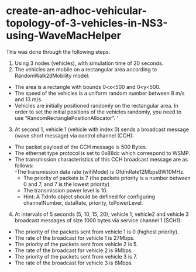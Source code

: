 # create-an-adhoc-vehicular-topology-of-3-vehicles-in-NS3-using-WaveMacHelper
This was done through the following steps:  
1. Using 3 nodes (vehicles), with simulation time of 20 seconds.  
2. The vehicles are mobile on a rectangular area according to RandomWalk2dMobility model:  
* The area is a rectangle with bounds 0<x<500 and 0<y<500.
* The speed of the vehicles is a uniform random number between 8 m/s and 13 m/s.  
* Vehicles are initially positioned randomly on the rectangular area. In order to set the initial positions of the vehicles randomly, you need to use “RandomRectanglePositionAllocator”.  '
3. At second 1, vehicle 1 (vehicle with index 0) sends a broadcast message (wave short message) via control channel (CCH):  
* The packet payload of the CCH message is 500 Bytes.  
* The ethernet type protocol is set to 0x88dc which correspond to WSMP.  
* The transmission characteristics of this CCH broadcast message are as follows:  
  -The transmission data rate (wifiMode) is OfdmRate12MbpsBW10MHz.
  - The priority of packets is 7 (the packets priority is a number between 0 and 7, and 7 is the lowest priority)
  - The transmission power level is 10.
  - Hint: A TxInfo object should be defined for configuring channelNumber, dataRate, priority, txPowerLevel.  
4. At intervals of 5 seconds (5, 10, 15, 20), vehicle 1, vehicle2 and vehicle 3 broadcast messages of size 1000 bytes via service channel 1 (SCH1):  
* The priority of the packets sent from vehicle 1 is 0 (highest priority).  
* The rate of the broadcast for vehicle 1 is 27Mbps.  
* The priority of the packets sent from vehicle 2 is 5.  
* The rate of the broadcast for vehicle 2 is 9Mbps.  
* The priority of the packets sent from vehicle 3 is 7.    
* The rate of the broadcast for vehicle 3 is 6Mbps.
